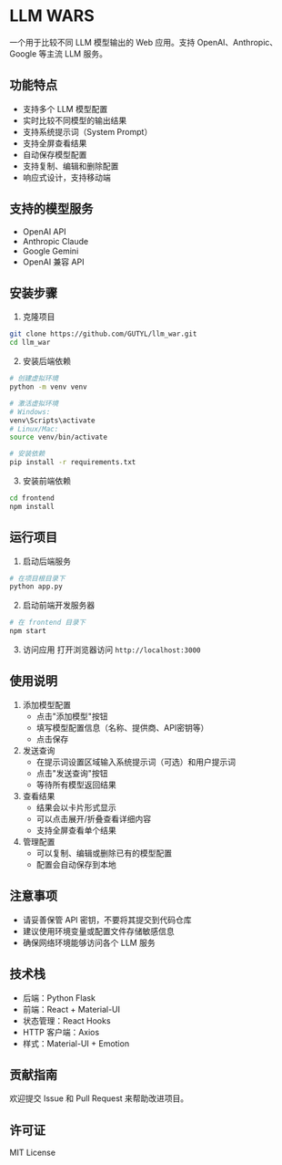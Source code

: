 # LLM WARS

一个用于比较不同 LLM 模型输出的 Web 应用。支持 OpenAI、Anthropic、Google 等主流 LLM 服务。

## 功能特点

- 支持多个 LLM 模型配置
- 实时比较不同模型的输出结果
- 支持系统提示词（System Prompt）
- 支持全屏查看结果
- 自动保存模型配置
- 支持复制、编辑和删除配置
- 响应式设计，支持移动端

## 支持的模型服务

- OpenAI API
- Anthropic Claude
- Google Gemini
- OpenAI 兼容 API

## 安装步骤

1. 克隆项目
```bash
git clone https://github.com/GUTYL/llm_war.git
cd llm_war
```

2. 安装后端依赖
```bash
# 创建虚拟环境
python -m venv venv

# 激活虚拟环境
# Windows:
venv\Scripts\activate
# Linux/Mac:
source venv/bin/activate

# 安装依赖
pip install -r requirements.txt
```

3. 安装前端依赖
```bash
cd frontend
npm install
```

## 运行项目

1. 启动后端服务
```bash
# 在项目根目录下
python app.py
```

2. 启动前端开发服务器
```bash
# 在 frontend 目录下
npm start
```

3. 访问应用
   打开浏览器访问 `http://localhost:3000`

## 使用说明

1. 添加模型配置
   - 点击"添加模型"按钮
   - 填写模型配置信息（名称、提供商、API密钥等）
   - 点击保存
2. 发送查询
   - 在提示词设置区域输入系统提示词（可选）和用户提示词
   - 点击"发送查询"按钮
   - 等待所有模型返回结果
3. 查看结果
   - 结果会以卡片形式显示
   - 可以点击展开/折叠查看详细内容
   - 支持全屏查看单个结果
4. 管理配置
   - 可以复制、编辑或删除已有的模型配置
   - 配置会自动保存到本地

## 注意事项

- 请妥善保管 API 密钥，不要将其提交到代码仓库
- 建议使用环境变量或配置文件存储敏感信息
- 确保网络环境能够访问各个 LLM 服务

## 技术栈

- 后端：Python Flask
- 前端：React + Material-UI
- 状态管理：React Hooks
- HTTP 客户端：Axios
- 样式：Material-UI + Emotion

## 贡献指南

欢迎提交 Issue 和 Pull Request 来帮助改进项目。

## 许可证

MIT License
